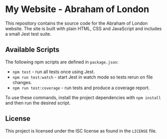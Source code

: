 # My Website - Abraham of London

This repository contains the source code for the Abraham of London website. The site is built with plain HTML, CSS and JavaScript and includes a small Jest test suite.

## Available Scripts

The following npm scripts are defined in `package.json`:

- `npm test` - run all tests once using Jest.
- `npm run test:watch` - start Jest in watch mode so tests rerun on file changes.
- `npm run test:coverage` - run tests and produce a coverage report.

To use these commands, install the project dependencies with `npm install` and then run the desired script.

## License

This project is licensed under the ISC license as found in the `LICENSE` file.
